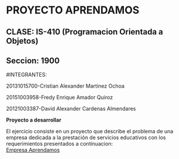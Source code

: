 PROYECTO APRENDAMOS
===================

CLASE: IS-410 (Programacion Orientada a Objetos) 
------------------------------------------------

Seccion: 1900
-------------

#INTEGRANTES:


20131015700-Cristian Alexander Martinez Ochoa

20151003958-Fredy Enrique Amador Quiroz

20121003387-David Alexander Cardenas Almendares


**Proyecto a desarrollar**
  

El ejercicio consiste en un proyecto que describe el problema de una empresa 
dedicada a la prestación de servicios educativos con los requerimientos 
presentados a continuacion:  
[Empresa Aprendamos](https://github.com/AlxZeroX/POO-1900/blob/master/Docs/Proyecto%20de%20POO.pdf)

